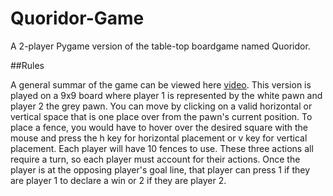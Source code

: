 # Quoridor-Game

A 2-player Pygame version of the table-top boardgame named Quoridor.

##Rules

A general summar of the game can be viewed here [video](https://www.youtube.com/watch?v=6ISruhN0Hc0). This version is played on a 9x9 board where player 1 is represented by the white pawn and player 2 the grey pawn. You can move by clicking on a valid horizontal or vertical space that is one place over from the pawn's current position. To place a fence, you would have to hover over the desired square with the mouse and press the h key for horizontal placement or v key for vertical placement. Each player will have 10 fences to use. These three actions all require a turn, so each player must account for their actions. Once the player is at the opposing player's goal line, that player can press 1 if they are player 1 to declare a win or 2 if they are player 2. 